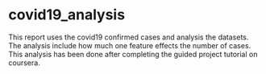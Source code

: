 # covid19_analysis
This report uses the covid19 confirmed cases and analysis the datasets. The analysis include how much one feature effects the number of cases. This analysis has been done after completing the guided project tutorial on coursera.
